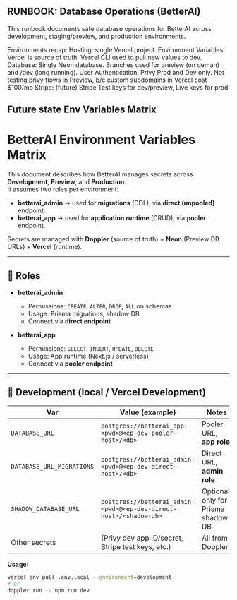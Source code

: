 ## RUNBOOK: Database Operations (BetterAI)

This runbook documents safe database operations for BetterAI across development, staging/preview, and production environments.


Environments recap:
Hosting: single Vercel project. 
Environment Variables: Vercel is source of truth. Vercel CLI used to pull new values to dev.
Database: Single Neon database. Branches used for preview (on deman) and /dev (long running).
User Authentication: Privy Prod and Dev only. Not testing privy flows in Preview, b/c custom subdomains in Vercel cost $100/mo
Stripe: (future) Stripe Test keys for dev/preview, Live keys for prod








## Future state Env Variables Matrix

# BetterAI Environment Variables Matrix

This document describes how BetterAI manages secrets across **Development**, **Preview**, and **Production**.  
It assumes two roles per environment:
- **betterai_admin** → used for **migrations** (DDL), via **direct (unpooled)** endpoint.
- **betterai_app** → used for **application runtime** (CRUD), via **pooler** endpoint.

Secrets are managed with **Doppler** (source of truth) + **Neon** (Preview DB URLs) + **Vercel** (runtime).

---

## 🔑 Roles

- **betterai_admin**
  - Permissions: `CREATE`, `ALTER`, `DROP`, `ALL` on schemas
  - Usage: Prisma migrations, shadow DB
  - Connect via **direct endpoint**

- **betterai_app**
  - Permissions: `SELECT`, `INSERT`, `UPDATE`, `DELETE`
  - Usage: App runtime (Next.js / serverless)
  - Connect via **pooler endpoint**

---

## 🌱 Development (local / Vercel Development)

| Var | Value (example) | Notes |
|---|---|---|
| `DATABASE_URL` | `postgres://betterai_app:<pwd>@<ep-dev-pooler-host>/<db>` | Pooler URL, **app role** |
| `DATABASE_URL_MIGRATIONS` | `postgres://betterai_admin:<pwd>@<ep-dev-direct-host>/<db>` | Direct URL, **admin role** |
| `SHADOW_DATABASE_URL` | `postgres://betterai_admin:<pwd>@<ep-dev-direct-host>/<shadow-db>` | Optional, only for Prisma shadow DB |
| Other secrets | (Privy dev app ID/secret, Stripe test keys, etc.) | All from Doppler |

**Usage:**
```bash
vercel env pull .env.local --environment=development
# or
doppler run -- npm run dev
